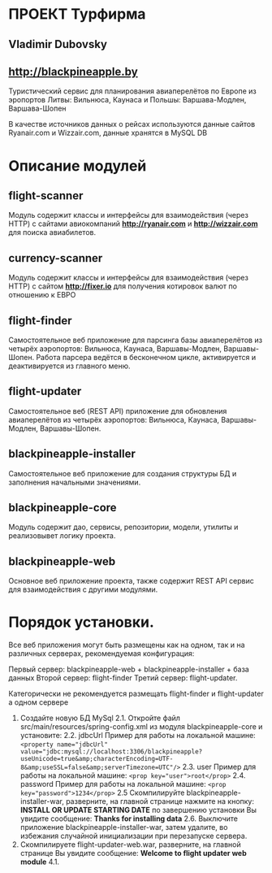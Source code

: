 # ПРОЕКТ Турфирма
## Vladimir Dubovsky
## http://blackpineapple.by

Туристический сервис для планирования авиаперелётов по Европе из эропортов 
Литвы: Вильнюса, Каунаса и Польшы: Варшава-Модлен, Варшава-Шопен 

В качестве источников данных о рейсах используются данные сайтов Ryanair.com и Wizzair.com, данные хранятся в MySQL DB

# Описание модулей

## flight-scanner
Модуль содержит классы и интерфейсы для взаимодействия (через HTTP) с сайтами авиокомпаний **http://ryanair.com**
и **http://wizzair.com** для поиска авиабилетов. 

## currency-scanner
Модуль содержит классы и интерфейсы для взаимодействия (через HTTP) с сайтом **http://fixer.io** для получения
котировок валют по отношению к ЕВРО

## flight-finder
Самостоятельное веб приложение для парсинга базы авиаперелётов из четырёх аэропортов: Вильнюса, Каунаса,
Варшавы-Модлен, Варшавы-Шопен. Работа парсера ведётся в бесконечном цикле, активируется и деактивируется из главного меню.  

## flight-updater
Самостоятельное веб (REST API) приложение для обновления авиаперелётов из четырёх аэропортов: Вильнюса, Каунаса,
Варшавы-Модлен, Варшавы-Шопен. 

## blackpineapple-installer
Самостоятельное веб приложение для создания структуры БД и заполнения начальными значениями.

## blackpineapple-core
Модуль содержит дао, сервисы, репозитории, модели, утилиты и реализовывет логику проекта.

## blackpineapple-web 
Основное веб приложение проекта, также содержит REST API сервис для взаимодействия с другими модулями. 

# Порядок установки. 

Все веб приложения могут быть размещены как на одном, так и на различных серверах, рекомендуемая конфигурация: 

Первый сервер: blackpineapple-web + blackpineapple-installer + база данных 
Второй сервер: flight-finder
Третий сервер: flight-updater.

Категорически не рекомендуется размещать flight-finder и flight-updater а одном сервере

1. Создайте новую БД MySql 
2.1. Откройте файл src/main/resources/spring-config.xml из модуля blackpineapple-core и установите:
2.2. jdbcUrl
Пример для работы на локальной машине: 
`<property name="jdbcUrl" value="jdbc:mysql://localhost:3306/blackpineapple?useUnicode=true&amp;characterEncoding=UTF-8&amp;useSSL=false&amp;serverTimezone=UTC"/>`
2.3. user
Пример для работы на локальной машине: 
`<prop key="user">root</prop>`
2.4. password
Пример для работы на локальной машине: 
`<prop key="password">1234</prop>`
2.5 Скомпилируйте blackpineapple-installer-war, разверните, на главной странице нажмите на кнопку: 
**INSTALL OR UPDATE STARTING DATE** по завершению установки Вы увидите сообщение: **Thanks for installing data**
2.6. Выключите приложение blackpineapple-installer-war, затем удалите, во избежания случайной инициализации при перезапуске сервера.
3. Скомпилируете flight-updater-web.war, разверните, на главной странице Вы увидите сообщение: **Welcome to flight updater web module**
4.1.  


